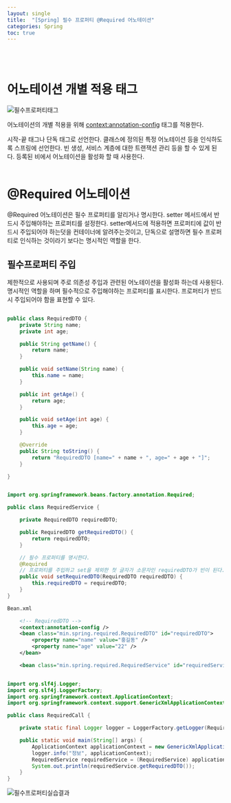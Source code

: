 ```yaml
---
layout: single
title:  "[Spring] 필수 프로퍼티 @Required 어노테이션"
categories: Spring
toc: true
---
```

<br><br> 


# 어노테이션 개별 적용 태그 #

![필수프로퍼티태그](https:/images/2023-06-26-@Required.md/필수프로퍼티태그.png)
<br>

어노테이션의 개별 적용을 위해 <context:annotation-config> 태그를 적용한다.
<br>

시작-끝 태그나 단독 태그로 선언한다.
클래스에 정의된 특정 어노테이션 등을 인식하도록 스프링에 선언한다.
빈 생성, 서비스 계층에 대한 트랜잭션 관리 등을 할 수 있게 된다.
등록된 비에서 어노테이션을 활성화 할 때 사용한다.
<br><br>


# @Required 어노테이션 #

@Required 어노테이션은 필수 프로퍼티를 알리거나 명시한다.
setter 메서드에서 반드시 주입해야하는 프로퍼티를 설정한다. setter메서드에 적용하면 프로퍼티에 값이 반드시 주입되어야 하는덧을 컨테이너에 알려주는것이고, 단독으로 설명하면 필수 프로퍼티로 인식하는 것이라기 보다는 명시적인 역할을 한다.
<br>

## 필수프로퍼티 주입 ##
제한적으로 사용되며 주로 의존성 주입과 관련된 어노테이션을 활성화 하는데 사용된다.
명시적인 역할을 하며 필수적으로 주입해야하는 프로퍼티를 표시한다.
프로퍼티가 반드시 주입되어야 함을 표현할 수 있다.
<br>


```java

public class RequiredDTO {
	private String name;
	private int age;

	public String getName() {
		return name;
	}

	public void setName(String name) {
		this.name = name;
	}

	public int getAge() {
		return age;
	}

	public void setAge(int age) {
		this.age = age;
	}

	@Override
	public String toString() {
		return "RequiredDTO [name=" + name + ", age=" + age + "]";
	}

}
```

```java

import org.springframework.beans.factory.annotation.Required;

public class RequiredService {

	private RequiredDTO requiredDTO;

	public RequiredDTO getRequiredDTO() {
		return requiredDTO;
	}

	// 필수 프로퍼티를 명시한다.
	@Required
	// 프로퍼티를 주입하고 set을 제외한 첫 글자가 소문자인 requiredDTO가 빈이 된다.
	public void setRequiredDTO(RequiredDTO requiredDTO) {
		this.requiredDTO = requiredDTO;
	}
}
```

```xml
Bean.xml

	<!-- RequiredDTO -->
	<context:annotation-config />
	<bean class="min.spring.required.RequiredDTO" id="requiredDTO">
		<property name="name" value="홍길동" />
		<property name="age" value="22" />
	</bean>

	<bean class="min.spring.required.RequiredService" id="requiredService" autowire="byName"/>
```

```java

import org.slf4j.Logger;
import org.slf4j.LoggerFactory;
import org.springframework.context.ApplicationContext;
import org.springframework.context.support.GenericXmlApplicationContext;

public class RequiredCall {

	private static final Logger logger = LoggerFactory.getLogger(RequiredCall.class);

	public static void main(String[] args) {
		ApplicationContext applicationContext = new GenericXmlApplicationContext("bean/Bean.xml");
		logger.info("정보", applicationContext);
		RequiredService requiredService = (RequiredService) applicationContext.getBean("requiredService");
		System.out.println(requiredService.getRequiredDTO());
	}
}
```


![필수프로퍼티실습결과](https:/images/2023-06-26-@Required.md/필수프로퍼티실습결과.png)